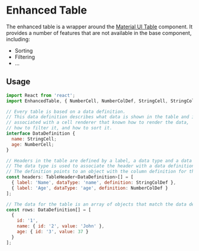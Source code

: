 # Enhanced Table

The enhanced table is a wrapper around the [Material UI Table](https://material-ui.com/components/tables/) component. It provides a number of features that are not available in the base component, including:

- Sorting
- Filtering
- ...

## Usage

```jsx
import React from 'react';
import EnhancedTable, { NumberCell, NumberColDef, StringCell, StringColDef } from 'react-components';

// Every table is based on a data definition.
// This data definition describes what data is shown in the table and is
// associated with a cell renderer that known how to render the data,
// how to filter it, and how to sort it.
interface DataDefinition {
  name: StringCell;
  age: NumberCell;
}

// Headers in the table are defined by a label, a data type and a data definition.
// The data type is used to associate the header with a data definition.
// The definition points to an object with the column definition for the data type.
const headers: TableHeader<DataDefinition>[] = [
  { label: 'Name', dataType: 'name', definition: StringColDef },
  { label: 'Age', dataType: 'age', definition: NumberColDef }
];

// The data for the table is an array of objects that match the data definition.
const rows: DataDefinition[] = [
  {
    id: '1',
    name: { id: '2', value: 'John' },
    age: { id: '3', value: 37 }
  }
];
```
